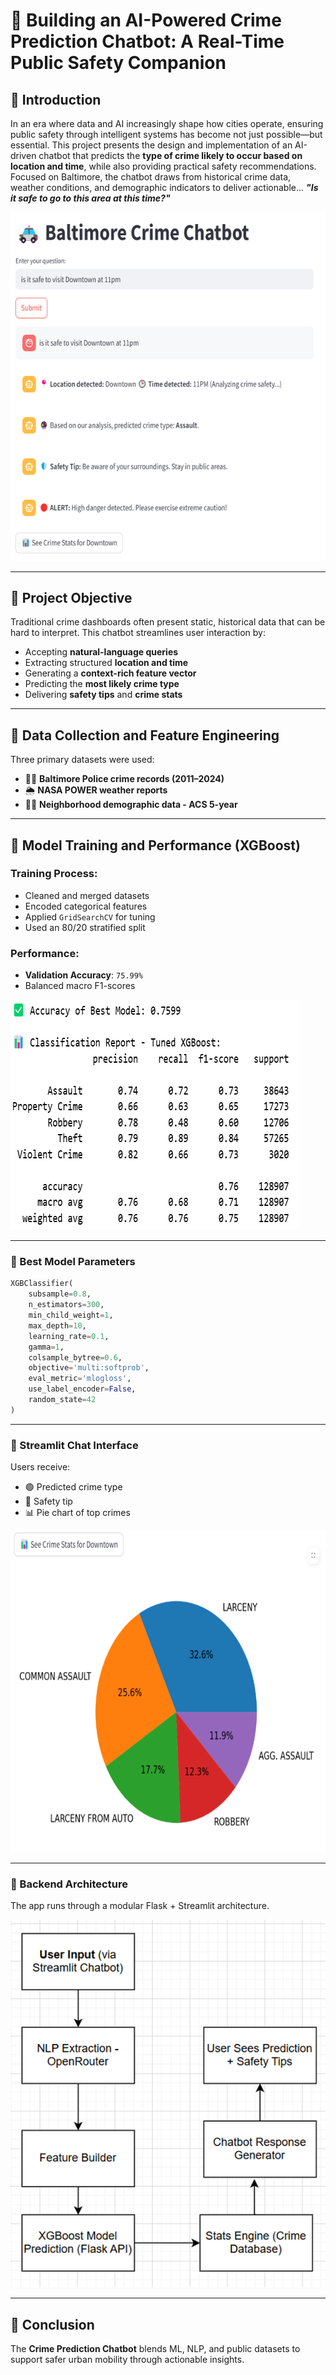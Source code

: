 # 🧠 Building an AI-Powered Crime Prediction Chatbot: A Real-Time Public Safety Companion

## 🧭 Introduction

In an era where data and AI increasingly shape how cities operate, ensuring public safety through intelligent systems has become not just possible—but essential. This project presents the design and implementation of an AI-driven chatbot that predicts the **type of crime likely to occur based on location and time**, while also providing practical safety recommendations. Focused on Baltimore, the chatbot draws from historical crime data, weather conditions, and demographic indicators to deliver actionable...
**_"Is it safe to go to this area at this time?"_**

![Chatbot Interface](assets/Chatbot_inteface.png)

---

## 🎯 Project Objective

Traditional crime dashboards often present static, historical data that can be hard to interpret. This chatbot streamlines user interaction by:
- Accepting **natural-language queries**
- Extracting structured **location and time**
- Generating a **context-rich feature vector**
- Predicting the **most likely crime type**
- Delivering **safety tips** and **crime stats**

---

## 🧾 Data Collection and Feature Engineering

Three primary datasets were used:
- 🕵️‍♂️ **Baltimore Police crime records (2011–2024)**
- 🌦️ **NASA POWER weather reports**
- 🧑‍🏫 **Neighborhood demographic data - ACS 5-year**

---

## 🤖 Model Training and Performance (XGBoost)

### Training Process:
- Cleaned and merged datasets
- Encoded categorical features
- Applied `GridSearchCV` for tuning
- Used an 80/20 stratified split

### Performance:
- **Validation Accuracy**: `75.99%`
- Balanced macro F1-scores

![Model Performance](assets/model_performance.png)

---

### 🔧 Best Model Parameters

```python
XGBClassifier(
    subsample=0.8,
    n_estimators=300,
    min_child_weight=1,
    max_depth=10,
    learning_rate=0.1,
    gamma=1,
    colsample_bytree=0.6,
    objective='multi:softprob',
    eval_metric='mlogloss',
    use_label_encoder=False,
    random_state=42
)
```

---

### 💬 Streamlit Chat Interface

Users receive:
- 🟢 Predicted crime type
- 📍 Safety tip
- 📊 Pie chart of top crimes

![Crime Stats Pie Chart](assets/piechart.png)

---

### 🧱 Backend Architecture

The app runs through a modular Flask + Streamlit architecture.

![Architecture Flow](assets/flow_chart.png)

---

## 🧩 Conclusion

The **Crime Prediction Chatbot** blends ML, NLP, and public datasets to support safer urban mobility through actionable insights.
